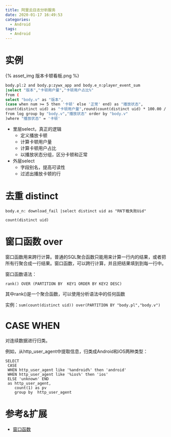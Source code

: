 ```yaml
---
title: 阿里云日志分析服务
date: 2020-01-17 16:49:53
categories:
  - Android
tags:
  - Android
---
```


# 实例

{% asset_img 版本卡顿看板.png %}

```bash
body.pl:2 and body.p:zywx_app and body.e_n:player_event_sum
|select "版本","卡顿用户量","卡顿用户占比%" 
from (
select "body.v" as "版本",
(case when num >= 5 then '卡顿' else '正常' end) as "播放状态",
count(distinct uid) as "卡顿用户量",round(count(distinct uid) * 100.00 / sum(count(distinct uid)) over(PARTITION BY "body.v"),2) as "卡顿用户占比%"
from log group by "body.v","播放状态" order by "body.v"
)where "播放状态" = '卡顿'
```

- 里层select，真正的逻辑
	- 定义播放卡顿
	- 计算卡顿用户量
	- 计算卡顿用户占比
	- 以播放状态分组，区分卡顿和正常	
- 外层select
	- 字段别名，提高可读性
	- 过滤出播放卡顿的行

# 去重 distinct

`body.e_n: download_fail |select distinct uid as "RN下载失败Uid"`

`count(distinct uid)`

# 窗口函数 over

窗口函数用来跨行计算。普通的SQL聚合函数只能用来计算一行内的结果，或者把所有行聚合成一行结果。窗口函数，可以跨行计算，并且把结果填到到每一行中。

窗口函数语法：

`rank() OVER (PARTITION BY  KEY1 ORDER BY KEY2 DESC)`

其中rank()是一个聚合函数，可以使用分析语法中的任何函数

实例：`sum(count(distinct uid)) over(PARTITION BY "body.pl","body.v")`

# CASE WHEN

对连续数据进行归类。

例如，从http_user_agent中提取信息，归类成Android和iOS两种类型：

```
SELECT 
 CASE 
 WHEN http_user_agent like '%android%' then 'android' 
 WHEN http_user_agent like '%ios%' then 'ios' 
 ELSE 'unknown' END  
 as http_user_agent,
    count(1) as pv 
    group by  http_user_agent
```

# 参考&扩展

- [窗口函数](https://help.aliyun.com/document_detail/63972.html?spm=5176.11065259.1996646101.searchclickresult.5fba6238KEPvzj)

